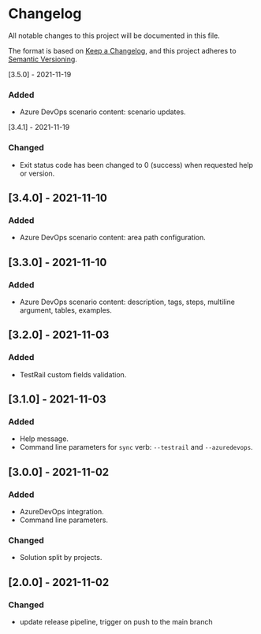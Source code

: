 # Changelog
All notable changes to this project will be documented in this file.

The format is based on [Keep a Changelog](https://keepachangelog.com/en/1.0.0/),
and this project adheres to [Semantic Versioning](https://semver.org/spec/v2.0.0.html).

[3.5.0] - 2021-11-19
### Added
- Azure DevOps scenario content: scenario updates.

[3.4.1] - 2021-11-19
### Changed
- Exit status code has been changed to 0 (success) when requested help or version.

## [3.4.0] - 2021-11-10
### Added
- Azure DevOps scenario content: area path configuration.

## [3.3.0] - 2021-11-10
### Added
- Azure DevOps scenario content: description, tags, steps, multiline argument, tables, examples.

## [3.2.0] - 2021-11-03
### Added
- TestRail custom fields validation.

## [3.1.0] - 2021-11-03
### Added
- Help message.
- Command line parameters for `sync` verb: `--testrail` and `--azuredevops`.

## [3.0.0] - 2021-11-02
### Added
- AzureDevOps integration.
- Command line parameters.

### Changed
- Solution split by projects.

## [2.0.0] - 2021-11-02
### Changed
- update release pipeline, trigger on push to the main branch